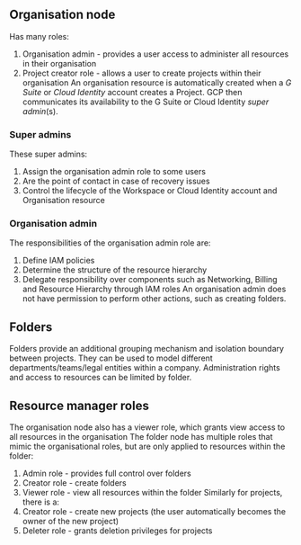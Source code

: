 ## Organisation node
Has many roles:
1. Organisation admin - provides a user access to administer all resources in their organisation
1. Project creator role - allows a user to create projects within their organisation
An organisation resource is automatically created when a _G Suite_ or _Cloud Identity_ account creates a Project.
GCP then communicates its availability to the G Suite or Cloud Identity _super admin_(s).
### Super admins
These super admins:
1. Assign the organisation admin role to some users
1. Are the point of contact in case of recovery issues
1. Control the lifecycle of the Workspace or Cloud Identity account and Organisation resource
### Organisation admin
The responsibilities of the organisation admin role are:
1. Define IAM policies
1. Determine the structure of the resource hierarchy
1. Delegate responsibility over components such as Networking, Billing and Resource Hierarchy through IAM roles
An organisation admin does not have permission to perform other actions, such as creating folders.

## Folders
Folders provide an additional grouping mechanism and isolation boundary between projects.
They can be used to model different departments/teams/legal entities within a company.
Administration rights and access to resources can be limited by folder.

## Resource manager roles
The organisation node also has a viewer role, which grants view access to all resources in the organisation
The folder node has multiple roles that mimic the organisational roles, but are only applied to resources within the folder:
1. Admin role - provides full control over folders
1. Creator role - create folders
1. Viewer role - view all resources within the folder
Similarly for projects, there is a:
1. Creator role - create new projects (the user automatically becomes the owner of the new project)
1. Deleter role - grants deletion privileges for projects
